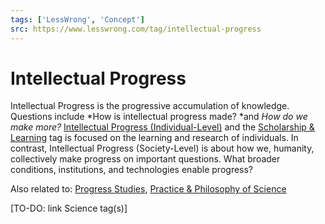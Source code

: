 ```yaml
---
tags: ['LessWrong', 'Concept']
src: https://www.lesswrong.com/tag/intellectual-progress
---
```


# Intellectual Progress
Intellectual Progress is the progressive accumulation of knowledge. Questions include *How is intellectual progress made? *and *How do we make more?* [Intellectual Progress (Individual-Level)](https://www.lesswrong.com/tag/intellectual-progress-individual-level) and the [Scholarship & Learning](https://www.lesswrong.com/tag/scholarship-and-learning) tag is focused on the learning and research of individuals. In contrast, Intellectual Progress (Society-Level) is about how we, humanity, collectively make progress on important questions. What broader conditions, institutions, and technologies enable progress?

Also related to: [Progress Studies](https://www.lesswrong.com/tag/progress-studies), [Practice & Philosophy of Science](https://www.lesswrong.com/tag/practice-and-philosophy-of-science) 

[TO-DO: link Science tag(s)]

